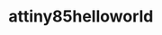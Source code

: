 # attiny85helloworld
<!--READ ME
This is a document for Advanced Prototyping at Berry College. The purpose of this assignment is a "Hello World" for the AtTiny85 microprocessor. 
This code was written in Arduino in the Arduino IDE version 1.8.13. --!>
